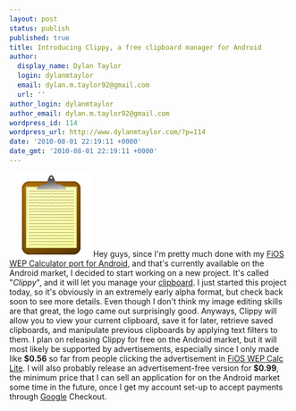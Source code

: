 ```yaml
---
layout: post
status: publish
published: true
title: Introducing Clippy, a free clipboard manager for Android
author:
  display_name: Dylan Taylor
  login: dylanmtaylor
  email: dylan.m.taylor92@gmail.com
  url: ''
author_login: dylanmtaylor
author_email: dylan.m.taylor92@gmail.com
wordpress_id: 114
wordpress_url: http://www.dylanmtaylor.com/?p=114
date: '2010-08-01 22:19:11 +0000'
date_gmt: '2010-08-01 22:19:11 +0000'
---
```

<p><a href="/images/blog/2010/12/clippy-logo1.png"><img class="alignleft size-thumbnail wp-image-123" title="Clippy Logo" src="/images/blog/2010/11/clippy-logo1.png" alt="" width="150" height="150" /></a>Hey guys, since I'm pretty much done with my <a href="/pages/blog/2010/07/30/fios-wep-calculator-lite-edition-is-up-and-running/">FiOS WEP Calculator port for Android</a>, and that's currently available on the Android market, I decided to start working on a new project. It's called "<em>Clippy</em>", and it will let you manage your <a class="zem_slink" title="Clipboard" rel="wikipedia" href="http://en.wikipedia.org/wiki/Clipboard">clipboard</a>. I just started this project today, so it's obviously in an extremely early alpha format, but check back soon to see more details. Even though I don't think my image editing skills are that great, the logo came out surprisingly good. Anyways, Clippy will allow you to view your current clipboard, save it for later, retrieve saved clipboards, and manipulate previous clipboards by applying text filters to them. I plan on releasing Clippy for free on the Android market, but it will most likely be supported by advertisements, especially since I only made like <strong>$0.56</strong> so far from people clicking the advertisement in <a title="FiOS WEP Calc Lite" href="/pages/blog/2010/07/30/fios-wep-calculator-lite-edition-is-up-and-running/">FiOS WEP Calc Lite</a>. I will also probably release an advertisement-free version for <strong>$0.99</strong>, the minimum price that I can sell an application for on the Android market some time in the future, once I get my account set-up to accept payments through <a class="zem_slink" title="Google" rel="homepage" href="http://google.com">Google</a> Checkout.</p>
